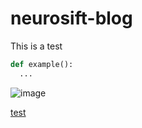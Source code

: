 # neurosift-blog

This is a test

```python
def example():
  ...
```

![image](https://github.com/user-attachments/assets/afd803c8-3463-4bb9-960e-dc68f433f2e0)

[test](./test1.md)
